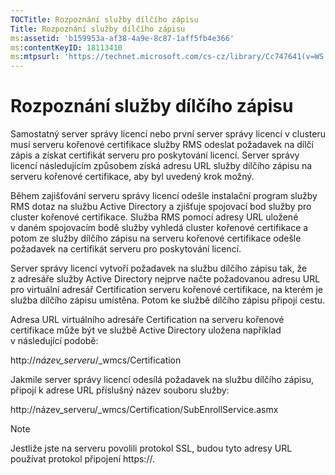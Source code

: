 ```yaml
---
TOCTitle: Rozpoznání služby dílčího zápisu
Title: Rozpoznání služby dílčího zápisu
ms:assetid: 'b159953a-af38-4a9e-8c87-1aff5fb4e366'
ms:contentKeyID: 18113410
ms:mtpsurl: 'https://technet.microsoft.com/cs-cz/library/Cc747641(v=WS.10)'
---
```


Rozpoznání služby dílčího zápisu
================================

Samostatný server správy licencí nebo první server správy licencí v clusteru musí serveru kořenové certifikace služby RMS odeslat požadavek na dílčí zápis a získat certifikát serveru pro poskytování licencí. Server správy licencí následujícím způsobem získá adresu URL služby dílčího zápisu na serveru kořenové certifikace, aby byl uvedený krok možný.

Během zajišťování serveru správy licencí odešle instalační program služby RMS dotaz na službu Active Directory a zjišťuje spojovací bod služby pro cluster kořenové certifikace. Služba RMS pomocí adresy URL uložené v daném spojovacím bodě služby vyhledá cluster kořenové certifikace a potom ze služby dílčího zápisu na serveru kořenové certifikace odešle požadavek na certifikát serveru pro poskytování licencí.

Server správy licencí vytvoří požadavek na službu dílčího zápisu tak, že z adresáře služby Active Directory nejprve načte požadovanou adresu URL pro virtuální adresář Certification serveru kořenové certifikace, na kterém je služba dílčího zápisu umístěna. Potom ke službě dílčího zápisu připojí cestu.

Adresa URL virtuálního adresáře Certification na serveru kořenové certifikace může být ve službě Active Directory uložena například v následující podobě:

http://*název\_serveru*/\_wmcs/Certification

Jakmile server správy licencí odesílá požadavek na službu dílčího zápisu, připojí k adrese URL příslušný název souboru služby:

http://název\_serveru/\_wmcs/Certification/SubEnrollService.asmx

> [!NOTE]
> Jestliže jste na serveru povolili protokol SSL, budou tyto adresy URL používat protokol připojení https://. 
